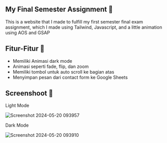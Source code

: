 My Final Semester Assignment 📌
---
This is a website that I made to fulfill my first semester final exam assignment, which I made using Tailwind, Javascript, and a little animation using AOS and GSAP

Fitur-Fitur 🌟
---
* Memiliki Animasi dark mode
* Animasi seperti fade, flip, dan zoom
* Memiliki tombol untuk auto scroll ke bagian atas
* Menyimpan pesan dari contact form ke Google Sheets
 

Screenshoot 📸
---
Light Mode

![Screenshot 2024-05-20 093957](https://github.com/muhammadfariddd/Tugas-UAS-Saya/assets/142093385/2ceb3b7d-f4ec-4d96-9acd-b10da96a66d0)


Dark Mode

![Screenshot 2024-05-20 093910](https://github.com/muhammadfariddd/Tugas-UAS-Saya/assets/142093385/8ea21d53-8914-45f4-beb4-371e6915b108)


